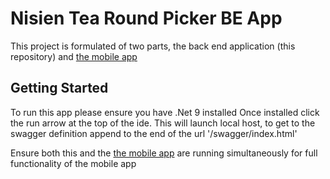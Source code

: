 # Nisien Tea Round Picker BE App

This project is formulated of two parts, the back end application (this repository) and [the mobile app](https://github.com/OwenL98/Nisien-Tea-Round-Picker-App) 

## Getting Started

To run this app please ensure you have .Net 9 installed Once installed click the run arrow at the top of the ide.  This will launch local host, to get to the swagger definition append to the end of the url '/swagger/index.html'

Ensure both this and the [the mobile app](https://github.com/OwenL98/Nisien-Tea-Round-Picker-App) are running simultaneously for full functionality of the mobile app